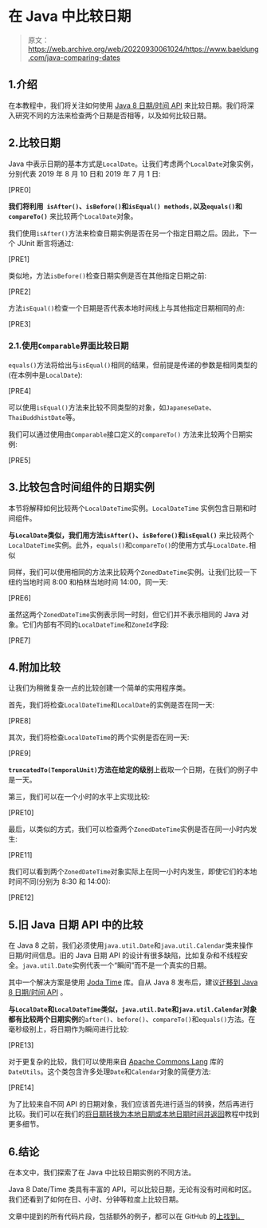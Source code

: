 # 在 Java 中比较日期

> 原文：<https://web.archive.org/web/20220930061024/https://www.baeldung.com/java-comparing-dates>

## 1.介绍

在本教程中，我们将关注如何使用 [Java 8 日期/时间 API](/web/20220625075455/https://www.baeldung.com/java-8-date-time-intro) 来比较日期。我们将深入研究不同的方法来检查两个日期是否相等，以及如何比较日期。

## 2.比较日期

Java 中表示日期的基本方式是`LocalDate`。让我们考虑两个`LocalDate`对象实例，分别代表 2019 年 8 月 10 日和 2019 年 7 月 1 日:

[PRE0]

**我们将利用` isAfter()`、`isBefore()`和`isEqual() methods,`以及`equals()`和`compareTo()`** 来比较两个`LocalDate`对象。

我们使用`isAfter()`方法来检查日期实例是否在另一个指定日期之后。因此，下一个 JUnit 断言将通过:

[PRE1]

类似地，方法`isBefore()`检查日期实例是否在其他指定日期之前:

[PRE2]

方法`isEqual()`检查一个日期是否代表本地时间线上与其他指定日期相同的点:

[PRE3]

### 2.1.使用`Comparable`界面比较日期

`equals()`方法将给出与`isEqual()`相同的结果，但前提是传递的参数是相同类型的(在本例中是`LocalDate`):

[PRE4]

可以使用`isEqual()`方法来比较不同类型的对象，如`JapaneseDate`、`ThaiBuddhistDate`等。

我们可以通过使用由`Comparable`接口定义的`compareTo()` 方法来比较两个日期实例:

[PRE5]

## 3.比较包含时间组件的日期实例

本节将解释如何比较两个`LocalDateTime`实例。`LocalDateTime` 实例包含日期和时间组件。

**与`LocalDate`类似，我们用方法`isAfter()`、`isBefore()`和`isEqual()`** 来比较两个`LocalDateTime`实例。此外，`equals()`和`compareTo()`的使用方式与`LocalDate.`相似

同样，我们可以使用相同的方法来比较两个`ZonedDateTime`实例。让我们比较一下纽约当地时间 8:00 和柏林当地时间 14:00，同一天:

[PRE6]

虽然这两个`ZonedDateTime`实例表示同一时刻，但它们并不表示相同的 Java 对象。它们内部有不同的`LocalDateTime`和`ZoneId`字段:

[PRE7]

## 4.附加比较

让我们为稍微复杂一点的比较创建一个简单的实用程序类。

首先，我们将检查`LocalDateTime`和`LocalDate`的实例是否在同一天:

[PRE8]

其次，我们将检查`LocalDateTime`的两个实例是否在同一天:

[PRE9]

**`truncatedTo(TemporalUnit)`方法在给定的级别**上截取一个日期，在我们的例子中是一天。

第三，我们可以在一个小时的水平上实现比较:

[PRE10]

最后，以类似的方式，我们可以检查两个`ZonedDateTime`实例是否在同一小时内发生:

[PRE11]

我们可以看到两个`ZonedDateTime`对象实际上在同一小时内发生，即使它们的本地时间不同(分别为 8:30 和 14:00):

[PRE12]

## 5.旧 Java 日期 API 中的比较

在 Java 8 之前，我们必须使用`java.util.Date`和`java.util.Calendar`类来操作日期/时间信息。旧的 Java 日期 API 的设计有很多缺陷，比如复杂和不线程安全。`java.util.Date`实例代表一个“瞬间”而不是一个真实的日期。

其中一个解决方案是使用 [Joda Time](/web/20220625075455/https://www.baeldung.com/joda-time) 库。自从 Java 8 发布后，建议[迁移到 Java 8 日期/时间 API](/web/20220625075455/https://www.baeldung.com/migrating-to-java-8-date-time-api) 。

**与`LocalDate`和`LocalDateTime`类似，`java.util.Date`和`java.util.Calendar`对象都有比较两个日期实例**的`after()`、`before()`、`compareTo()`和`equals()`方法。在毫秒级别上，将日期作为瞬间进行比较:

[PRE13]

对于更复杂的比较，我们可以使用来自 [Apache Commons Lang](https://web.archive.org/web/20220625075455/https://search.maven.org/search?q=g:org.apache.commons%20AND%20a:commons-lang3) 库的`DateUtils`。这个类包含许多处理`Date`和`Calendar`对象的简便方法:

[PRE14]

为了比较来自不同 API 的日期对象，我们应该首先进行适当的转换，然后再进行比较。我们可以在我们的[将日期转换为本地日期或本地日期时间并返回](/web/20220625075455/https://www.baeldung.com/java-date-to-localdate-and-localdatetime)教程中找到更多细节。

## 6.结论

在本文中，我们探索了在 Java 中比较日期实例的不同方法。

Java 8 Date/Time 类具有丰富的 API，可以比较日期，无论有没有时间和时区。我们还看到了如何在日、小时、分钟等粒度上比较日期。

文章中提到的所有代码片段，包括额外的例子，都可以在 GitHub 的[上找到。](https://web.archive.org/web/20220625075455/https://github.com/eugenp/tutorials/tree/master/core-java-modules/core-java-8-datetime)